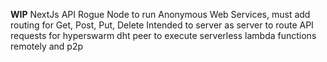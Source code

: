 **WIP**
NextJs API Rogue Node to run Anonymous Web Services, must add routing for Get, Post, Put, Delete Intended to server as server to route API requests for hyperswarm dht peer to execute serverless lambda functions remotely and p2p


